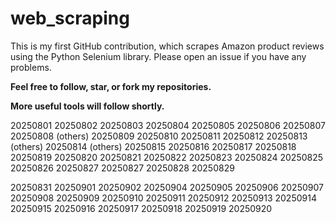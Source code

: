 # web_scraping
This is my first GitHub contribution, which scrapes Amazon product reviews using the Python Selenium library.
Please open an issue if you have any problems.

**Feel free to follow, star, or fork my repositories.**

**More useful tools will follow shortly.**

20250801
20250802
20250803
20250804
20250805
20250806
20250807
20250808 (others)
20250809
20250810
20250811
20250812
20250813 (others)
20250814 (others)
20250815
20250816
20250817
20250818
20250819
20250820
20250821
20250822
20250823
20250824
20250825
20250826
20250827
20250827
20250828
20250829
 
20250831
20250901
20250902
20250904
20250905
20250906
20250907
20250908
20250909
20250910
20250911
20250912
20250913
20250914
20250915
20250916
20250917
20250918
20250919
20250920
